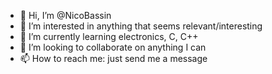 - 👋 Hi, I’m @NicoBassin
- 👀 I’m interested in anything that seems relevant/interesting
- 🌱 I’m currently learning electronics, C, C++
- 💞️ I’m looking to collaborate on anything I can
- 📫 How to reach me: just send me a message

<!---
NicoBassin/NicoBassin is a ✨ special ✨ repository because its `README.md` (this file) appears on your GitHub profile.
You can click the Preview link to take a look at your changes.
--->
